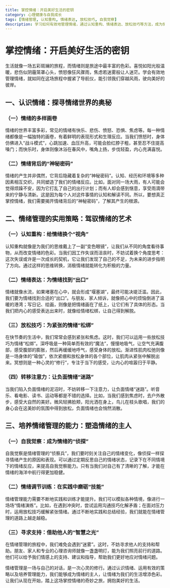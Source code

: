 ```yaml
---
title: 掌控情绪：开启美好生活的密钥
category: 心理健康与自我成长
tags: [情绪管理, 认知重构, 情绪表达, 放松技巧, 自我觉察]
description: 学习如何有效地管理情绪，通过认知重构、情绪表达、放松技巧等方法，成为情绪的主人，从而引领我们穿越生活的风雨，驶向美好的彼岸。
---
```


# 掌控情绪：开启美好生活的密钥

生活就像一场五彩斑斓的旅程，而情绪则是旅途中最丰富的色彩。喜悦如阳光般温暖，悲伤似阴霾笼罩心头，愤怒像狂风骤雨，焦虑若迷雾般让人迷茫。学会有效地管理情绪，就如同在这场旅程中握紧了导航仪，能引领我们穿越风雨，驶向美好的彼岸。

## 一、认识情绪：探寻情绪世界的奥秘

### （一）情绪的多样画卷
情绪的世界丰富多彩，常见的情绪有快乐、悲伤、愤怒、恐惧、焦虑等。每一种情绪都像是一幅独特的画卷，有着鲜明的表现形式和生理反应。当我们愤怒时，身体仿佛进入“战斗模式”，心跳加速、血压升高，可能会脸红脖子粗，甚至忍不住提高嗓门；而快乐时，身体则像沐浴在春风中，嘴角上扬，步伐轻盈，内心充满喜悦。

### （二）情绪背后的“神秘密码”
情绪的产生并非偶然，它背后隐藏着复杂的“神秘密码”。认知、经历和环境等多种因素相互交织，共同塑造了我们的情绪反应。比如，面对同一场大雨，有人可能会觉得烦躁不安，因为它打乱了自己的出行计划；而有人却会感到惬意，享受雨滴带来的宁静与清新。这是因为每个人对这件事情的认知和解读不同。所以，要想真正掌控情绪，我们需要揭开情绪背后的“神秘密码”，了解其产生的根源。

## 二、情绪管理的实用策略：驾驭情绪的艺术

### （一）认知重构：给情绪换个“视角”
认知重构就像是为我们的思维戴上了一副“变色眼镜”，让我们从不同的角度看待事物，从而改变情绪的色彩。当我们因工作失误而沮丧时，不妨试着换个角度思考：这次失误或许是一次成长的契机，它让我们发现了自己的不足，为未来的进步指明了方向。通过这样的思维转换，消极情绪就能转化为积极的力量。

### （二）情绪表达：为情绪找到“出口”
情绪就像水流，如果堵塞在心中，就会形成“堰塞湖”，最终可能决堤泛滥。因此，我们要为情绪找到合适的“出口”。与朋友、家人倾诉，就像把心中的烦恼倒进了温暖的港湾；写日记、绘画，则像是把情绪画在了纸上，让它们有了具体的形态。当我们把内心的感受表达出来时，就像给情绪松绑，让自己得到解脱。

### （三）放松技巧：为紧张的情绪“松绑”
在快节奏的生活中，我们常常会感到紧张和焦虑。这时，我们可以运用一些放松技巧为情绪“松绑”。深呼吸是一种简单而有效的“魔法”，慢慢地吸气，让空气充满腹部，感受腹部的膨胀，然后再缓缓地呼气，感受身体的放松。渐进性肌肉松弛则像是一场身体的“瑜伽”，依次紧绷和放松身体的各个部位，让肌肉从紧张中解脱出来。冥想则是一种心灵的“修行”，专注于当下的感受，让内心的喧嚣归于平静。

### （四）转移注意力：让负面情绪“迷路”
当我们陷入负面情绪的泥沼时，不妨转移一下注意力，让负面情绪“迷路”。听音乐、看电影、读书、运动等都是不错的选择。比如，当我们感到焦虑时，去户外散步，感受大自然的美好。微风轻拂脸颊，阳光洒在身上，鸟儿在枝头歌唱，我们的身心会在这美妙的氛围中得到放松，负面情绪也会悄然消散。

## 三、培养情绪管理的能力：塑造情绪的主人

### （一）自我觉察：成为情绪的“侦探”
自我觉察是情绪管理的“侦察兵”，我们要时刻关注自己的情绪变化，像侦探一样探寻情绪产生的原因和表现。可以通过定期反思自己的情绪状态，记录下在不同情境下的情绪反应，来提高自我觉察能力。只有当我们对自己有了清晰的了解，才能在情绪的海洋中航行得更加稳健。

### （二）情绪调节训练：在实践中磨砺“技能”
情绪管理能力需要不断地实践和训练才能提升。我们可以模拟各种情境，像进行一场场“情绪演练”。比如，在遇到冲突时，尝试运用沟通技巧化解矛盾；在面对压力时，运用放松技巧缓解紧张情绪。通过不断地实践和总结经验，我们就能在情绪管理的道路上越走越稳。

### （三）寻求支持：借助他人的“智慧之光”
在情绪管理的旅程中，我们难免会遇到“迷雾”。这时，不妨寻求他人的支持和帮助。朋友、家人和专业的心理咨询师就像一盏盏明灯，能为我们照亮前行的道路。他们可以给予我们情感上的支持、建议和指导，帮助我们更好地应对情绪问题。

情绪管理是一场与自己的对话，是一次心灵的修行。通过认识情绪、运用有效的策略以及培养管理能力，我们能够成为情绪的主人，让情绪为我们的生活增添色彩。让我们从现在开始，踏上这场掌控情绪的奇妙之旅，拥抱美好的生活。